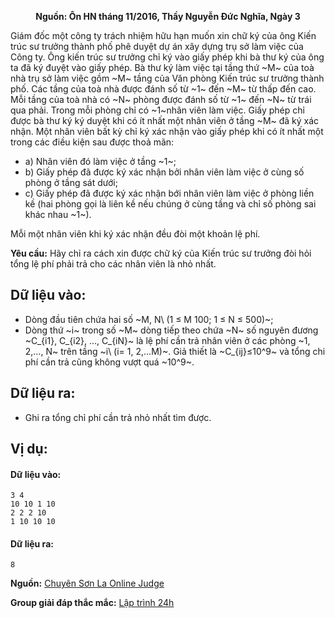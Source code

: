 **<center>Nguồn: Ôn HN tháng 11/2016, Thầy Nguyễn Đức Nghĩa, Ngày 3</center>**

Giám đốc một công ty trách nhiệm hữu hạn muốn xin chữ ký của ông Kiến trúc sư trưởng thành phố phê duyệt dự án xây dựng trụ sở làm việc của Công ty. Ông kiến trúc sư trưởng chỉ ký vào giấy phép khi bà thư ký của ông ta đã ký đuyệt vào giấy phép. Bà thư ký làm việc tại tầng thứ ~M~ của toà nhà trụ sở làm việc gồm ~M~ tầng của Văn phòng Kiến trúc sư trưởng thành phố. Các tầng của toà nhà được đánh số từ ~1~ đến ~M~ từ thấp đến cao. Mỗi tầng của toà nhà có ~N~ phòng được đánh số từ ~1~ đến ~N~ từ trái qua phải. Trong mỗi phòng chỉ có ~1~nhân viên làm việc. Giấy phép chỉ được bà thư ký ký duyệt khi có ít nhất một nhân viên ở tầng ~M~ đã ký xác nhận. Một nhân viên bất kỳ chỉ ký xác nhận vào giấy phép khi có ít nhất một trong các điều kiện sau được thoả mãn:
- a) Nhân viên đó làm việc ở tầng ~1~;
- b) Giấy phép đã được ký xác nhận bởi nhân viên làm việc ở cùng số phòng ở tầng sát dưới;
- c) Giấy phép đã được ký xác nhận bới nhân viên làm việc ở phòng liền kề (hai phòng gọi là liên kề nếu chúng ở cùng tầng và chỉ số phòng sai khác nhau ~1~).

Mỗi một nhân viên khi ký xác nhận đều đòi một khoản lệ phí.

**Yêu cầu:** Hãy chỉ ra cách xin được chữ ký của Kiến trúc sư trưởng đòi hỏi tổng lệ phí phải trả cho các nhân viên là nhỏ nhất.

## Dữ liệu vào:
- Dòng đầu tiên chứa hai số ~M, N\ (1 ≤ M 100; 1 ≤ N ≤ 500)~;
- Dòng thứ ~i~ trong số ~M~ dòng tiếp theo chứa ~N~ số nguyên đương ~C_{i1}, C_{i2}, …, C_{iN}~ là lệ phí cần trả nhân viên ở các phòng ~1, 2,…, N~ trên tầng ~i\ (i= 1, 2,…M)~. Giả thiết là ~C_{ij}≤10^9~ và tổng chi phí cần trả cũng không vượt quá ~10^9~.

## Dữ liệu ra:
- Ghi ra tổng chỉ phí cần trả nhỏ nhất tìm được.

## Vị dụ:
#### Dữ liệu vào:
```
3 4
10 10 1 10
2 2 2 10
1 10 10 10
```

#### Dữ liệu ra:
```
8
```
**Nguồn:** [Chuyên Sơn La Online Judge](http://csloj.ddns.net/)

**Group giải đáp thắc mắc:** [Lập trình 24h](https://www.facebook.com/groups/1386904321519984)